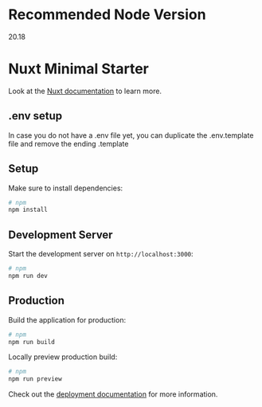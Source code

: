 # Recommended Node Version

20.18

# Nuxt Minimal Starter

Look at the [Nuxt documentation](https://nuxt.com/docs/getting-started/introduction) to learn more.

## .env setup

In case you do not have a .env file yet, you can duplicate the .env.template file and remove the ending .template

## Setup

Make sure to install dependencies:

```bash
# npm
npm install
```

## Development Server

Start the development server on `http://localhost:3000`:

```bash
# npm
npm run dev
```

## Production

Build the application for production:

```bash
# npm
npm run build
```

Locally preview production build:

```bash
# npm
npm run preview
```

Check out the [deployment documentation](https://nuxt.com/docs/getting-started/deployment) for more information.
